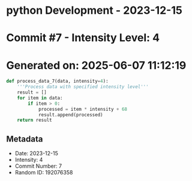 ﻿# python Development - 2023-12-15
# Commit #7 - Intensity Level: 4
# Generated on: 2025-06-07 11:12:19
```python
def process_data_7(data, intensity=4):
    '''Process data with specified intensity level'''
    result = []
    for item in data:
        if item > 0:
            processed = item * intensity + 68
            result.append(processed)
    return result
```
## Metadata
- Date: 2023-12-15
- Intensity: 4
- Commit Number: 7
- Random ID: 192076358
